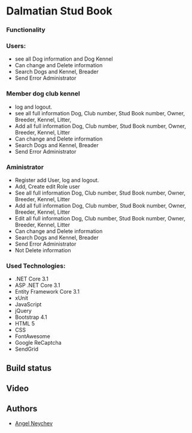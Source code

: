 # Dalmatian Stud Book

### Functionality

### Users:

- see all Dog information and Dog Kennel
- Can change and Delete information
- Search Dogs and Kennel, Breader
- Send Error Administrator


### Member dog club kennel

- log and logout.
- see all full information Dog, Club number, Stud Book number, Owner, Breeder, Kennel, Litter, 
- Add all full information Dog, Club number, Stud Book number, Owner, Breeder, Kennel, Litter
- Can change and Delete information
- Search Dogs and Kennel, Breader
- Send Error Administrator

### Aministrator

- Register add User, log and logout.
- Add, Create edit Role user
- See all full information Dog, Club number, Stud Book number, Owner, Breeder, Kennel, Litter
- Add all full information Dog, Club number, Stud Book number, Owner, Breeder, Kennel, Litter
- Edit all full information Dog, Club number, Stud Book number, Owner, Breeder, Kennel, Litter
- Can change and Delete information
- Search Dogs and Kennel, Breader
- Send Error Administrator
- Not Delete information

### Used Technologies:
- .NET Core 3.1
- ASP .NET Core 3.1
- Entity Framework Core 3.1
- xUnit
- JavaScript
- jQuery
- Bootstrap 4.1
- HTML 5
- CSS
- FontAwesome
- Google ReCaptcha
- SendGrid

## Build status

## Video


## Authors

- [Angel Neychev](https://github.com/angelneychev)
